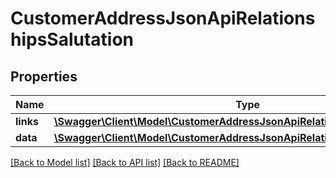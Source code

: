 # CustomerAddressJsonApiRelationshipsSalutation

## Properties
Name | Type | Description | Notes
------------ | ------------- | ------------- | -------------
**links** | [**\Swagger\Client\Model\CustomerAddressJsonApiRelationshipsSalutationLinks**](CustomerAddressJsonApiRelationshipsSalutationLinks.md) |  | [optional] 
**data** | [**\Swagger\Client\Model\CustomerAddressJsonApiRelationshipsSalutationData**](CustomerAddressJsonApiRelationshipsSalutationData.md) |  | [optional] 

[[Back to Model list]](../../README.md#documentation-for-models) [[Back to API list]](../../README.md#documentation-for-api-endpoints) [[Back to README]](../../README.md)

